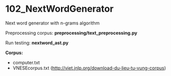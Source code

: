 # 102_NextWordGenerator
Next word generator with n-grams algorithm

Preprocessing corpus: **preprocessing/text_preprocessing.py**

Run testing: **nextword_ast.py**

**Corpus:**
  + computer.txt
  + VNESEcorpus.txt (http://viet.jnlp.org/download-du-lieu-tu-vung-corpus)

